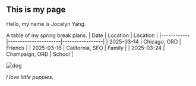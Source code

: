 ## This is my page

Hello, my name is Jocelyn Yang.

A table of my spring break plans.
| Date       | Location            | Location         |
|------------|----------------------|-----------------|
| 2025-03-14 | Chicago, ORD          | Friends        |
| 2025-03-16 | California, SFO       | Family         |
| 2025-03-24 | Champaign, ORD        | School         |



<img src="https://www.bowmanvet.com/blog/wp-content/uploads/2023/03/iStock-639961896-2048x1365.jpg" alt="dog" />
<p><em>I love little puppies.</em></p>
